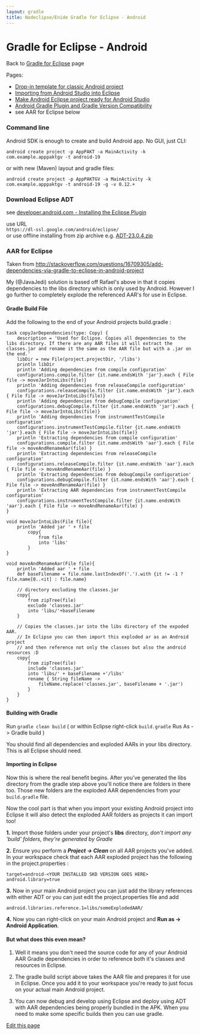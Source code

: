 ```yaml
---
layout: gradle
title: Nodeclipse/Enide Gradle for Eclipse - Android
---
```


# Gradle for Eclipse - Android

<p></p>

Back to [Gradle for Eclipse](../) page

Pages:

- [Drop-in template for classic Android project](https://github.com/Nodeclipse/nodeclipse-1/blob/master/org.nodeclipse.enide.editors.gradle/docs/android/build.gradle)
- [Importing from Android Studio into Eclipse](android/Importing-from-Android-Studio-into-Eclipse)
- [Make Android Eclipse project ready for Android Studio](Make-Android-Eclipse-project-ready-for-Android-Studio)
- [Android Gradle Plugin and Gradle Version Compatibility](version-compatibility)
- see AAR for Eclipse below

### Command line

Android SDK is enough to create and build Android app. No GUI, just CLI:

	android create project -p AppPAKT -a MainActivity -k com.example.apppaktgv -t android-19

or with new (Maven) layout and gradle files:

	android create project -p AppPAKTGV -a MainActivity -k com.example.apppaktgv -t android-19 -g -v 0.12.+

### Download Eclipse ADT

see [developer.android.com - Installing the Eclipse Plugin](https://developer.android.com/sdk/installing/installing-adt.html)

use URL  
`https://dl-ssl.google.com/android/eclipse/`    
or use offline installing from zip archive e.g. [ADT-23.0.4.zip](https://dl.google.com/android/ADT-23.0.4.zip)

### AAR for Eclipse

Taken from <http://stackoverflow.com/questions/16709305/add-dependencies-via-gradle-to-eclipse-in-android-project>

My (@JavaJedi) solution is based off Rafael's above in that it copies dependencies to the libs directory which is only used by Android. However I go further to completely explode the referenced AAR's for use in Eclipse.

#### Gradle Build File

Add the following to the end of your Android projects build.gradle :

    task copyJarDependencies(type: Copy) {
        description = 'Used for Eclipse. Copies all dependencies to the libs directory. If there are any AAR files it will extract the classes.jar and rename it the same as the AAR file but with a .jar on the end.'
        libDir = new File(project.projectDir, '/libs')
        println libDir
        println 'Adding dependencies from compile configuration'
        configurations.compile.filter {it.name.endsWith 'jar'}.each { File file -> moveJarIntoLibs(file)}
        println 'Adding dependencies from releaseCompile configuration'
        configurations.releaseCompile.filter {it.name.endsWith 'jar'}.each { File file -> moveJarIntoLibs(file)}
        println 'Adding dependencies from debugCompile configuration'
        configurations.debugCompile.filter {it.name.endsWith 'jar'}.each { File file -> moveJarIntoLibs(file)}
        println 'Adding dependencies from instrumentTestCompile configuration'
        configurations.instrumentTestCompile.filter {it.name.endsWith 'jar'}.each { File file -> moveJarIntoLibs(file)}
        println 'Extracting dependencies from compile configuration'
        configurations.compile.filter {it.name.endsWith 'aar'}.each { File file -> moveAndRenameAar(file) }
        println 'Extracting dependencies from releaseCompile configuration'
     	configurations.releaseCompile.filter {it.name.endsWith 'aar'}.each { File file -> moveAndRenameAar(file) }
     	println 'Extracting dependencies from debugCompile configuration'
     	configurations.debugCompile.filter {it.name.endsWith 'aar'}.each { File file -> moveAndRenameAar(file) }
     	println 'Extracting AAR dependencies from instrumentTestCompile configuration'
     	configurations.instrumentTestCompile.filter {it.name.endsWith 'aar'}.each { File file -> moveAndRenameAar(file) }
    }
    
    void moveJarIntoLibs(File file){
    	println 'Added jar ' + file
            copy{
                from file
                into 'libs'
            }
    }
    
    void moveAndRenameAar(File file){
    	println 'Added aar ' + file
        def baseFilename = file.name.lastIndexOf('.').with {it != -1 ? file.name[0..<it] : file.name}
        
        // directory excluding the classes.jar
        copy{
        	from zipTree(file)
        	exclude 'classes.jar'
            into 'libs/'+baseFilename
        }
        
        // Copies the classes.jar into the libs directory of the expoded AAR.
        // In Eclipse you can then import this exploded ar as an Android project
        // and then reference not only the classes but also the android resources :D 
        copy{
            from zipTree(file)
            include 'classes.jar'
            into 'libs/' + baseFilename +'/libs'
            rename { String fileName ->
                fileName.replace('classes.jar', baseFilename + '.jar')
            }
        }
    }

#### Building with Gradle

Run `gradle clean build` ( or within Eclipse right-click `build.gradle` Rus As -> Gradle build )

You should find all dependencies and exploded AARs in your libs directory. This is all Eclipse should need.

#### Importing in Eclipse

Now this is where the real benefit begins. After you've generated the libs directory from the gradle step above you'll notice there are folders in there too.
 Those new folders are the exploded AAR dependencies from your `build.gradle` file. 

Now the cool part is that when you import your existing Android project into Eclipse it will also detect the exploded AAR folders as projects it can import too! 

**1.** Import those folders under your project's **libs** directory, *don't import any 'build' folders, they're generated by Gradle*

**2.** Ensure you perform a ***Project -> Clean*** on all AAR projects you've added. In your workspace check that each AAR exploded project has the following in the project.properties :

    target=android-<YOUR INSTALLED SKD VERSION GOES HERE>
    android.library=true

**3.** Now in your main Android project you can just add the library references with either ADT or you can just edit the project.properties file and add 

`android.libraries.reference.1=libs/someExplodedAAR/`

**4.** Now you can right-click on your main Android project and **Run as -> Android Application**.


#### But what does this even mean?

1. Well it means you don't need the source code for any of your Android AAR Gradle dependencies in order to reference both it's classes and resources in Eclipse. 

2. The gradle build script above takes the AAR file and prepares it for use in Eclipse. Once you add it to your workspace you're ready to just focus on your actual main Android project. 

3. You can now debug and develop using Eclipse and deploy using ADT with AAR dependencies being properly bundled in the APK. When you need to make some specific builds then you can use gradle.

[Edit this page](https://github.com/Nodeclipse/www.nodeclipse.org/blob/gh-pages/projects/gradle/android.md)
